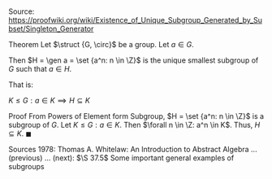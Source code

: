 # 

Source: https://proofwiki.org/wiki/Existence_of_Unique_Subgroup_Generated_by_Subset/Singleton_Generator

Theorem
Let $\struct {G, \circ}$ be a group.
Let $a \in G$.

Then $H = \gen a = \set {a^n: n \in \Z}$ is the unique smallest subgroup of $G$ such that $a \in H$.

That is:

$K \le G: a \in K \implies H \subseteq K$


Proof
From Powers of Element form Subgroup, $H = \set {a^n: n \in \Z}$ is a subgroup of $G$.
Let $K \le G: a \in K$.
Then $\forall n \in \Z: a^n \in K$.
Thus, $H \subseteq K$.
$\blacksquare$


Sources
1978: Thomas A. Whitelaw: An Introduction to Abstract Algebra ... (previous) ... (next): $\S 37.5$ Some important general examples of subgroups




